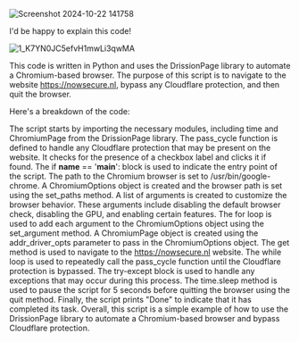 ![Screenshot 2024-10-22 141758](https://github.com/user-attachments/assets/a2d7b694-3e85-45eb-8054-65e595f5303d)

I'd be happy to explain this code!

![1_K7YN0JC5efvH1mwLi3qwMA](https://github.com/0x3f3c/cloudflare_bypass/assets/154844497/2511d0ec-baae-4942-9084-cbc5de606f6b)


This code is written in Python and uses the DrissionPage library to automate a Chromium-based browser. The purpose of this script is to navigate to the website https://nowsecure.nl, bypass any Cloudflare protection, and then quit the browser.

Here's a breakdown of the code:

The script starts by importing the necessary modules, including time and ChromiumPage from the DrissionPage library.
The pass_cycle function is defined to handle any Cloudflare protection that may be present on the website. It checks for the presence of a checkbox label and clicks it if found.
The if __name__ == '__main__': block is used to indicate the entry point of the script.
The path to the Chromium browser is set to /usr/bin/google-chrome.
A ChromiumOptions object is created and the browser path is set using the set_paths method.
A list of arguments is created to customize the browser behavior. These arguments include disabling the default browser check, disabling the GPU, and enabling certain features.
The for loop is used to add each argument to the ChromiumOptions object using the set_argument method.
A ChromiumPage object is created using the addr_driver_opts parameter to pass in the ChromiumOptions object.
The get method is used to navigate to the https://nowsecure.nl website.
The while loop is used to repeatedly call the pass_cycle function until the Cloudflare protection is bypassed. The try-except block is used to handle any exceptions that may occur during this process.
The time.sleep method is used to pause the script for 5 seconds before quitting the browser using the quit method.
Finally, the script prints "Done" to indicate that it has completed its task.
Overall, this script is a simple example of how to use the DrissionPage library to automate a Chromium-based browser and bypass Cloudflare protection.
